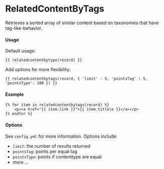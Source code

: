 RelatedContentByTags
====================

Retrieves a sorted array of similar content based on taxonomies that have tag-like-behavior.

#### Usage

Default usage:

    {{ relatedcontentbytype(record) }}

Add options for more flexibility:

    {{ relatedcontentbytags(record, { 'limit' : 5, 'pointsTag' : 5, 'pointsType': 100 }) }}

#### Example 

    {% for item in relatedcontentbytags(record) %}
        <p><a href="{{ item.link }}">{{ item.title|e }}</a></p>
    {% endfor %}

#### Options

See <code>config.yml</code> for more information. Options include:

* `limit`: the number of results returned
* `pointsTag`: points per equal tag
* `pointsType`: points if contenttype are equal
* more ...